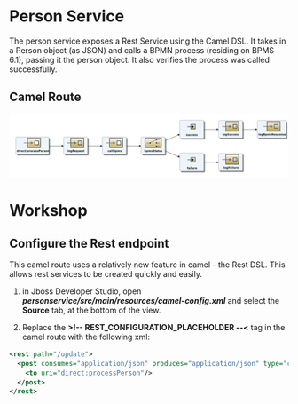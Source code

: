 # Person Service
The person service exposes a Rest Service using the Camel DSL. It takes in a Person object (as JSON) and calls a BPMN process (residing on BPMS 6.1), passing it the person object. It also verifies the process was called successfully.

## Camel Route
![Camel Route](images/camelroute.png)

# Workshop
## Configure the Rest endpoint
This camel route uses a relatively new feature in camel - the Rest DSL.  This allows rest services to be created quickly and easily.  

1. in Jboss Developer Studio, open ***personservice/src/main/resources/camel-config.xml*** and select the **Source** tab, at the bottom of the view.



2. Replace the **&gt;!-- REST_CONFIGURATION_PLACEHOLDER --&lt;** tag in the camel route with the following xml:

```xml
<rest path="/update">
  <post consumes="application/json" produces="application/json" type="com.redhat.techday.datamodel.Person">
    <to uri="direct:processPerson"/>
  </post>
</rest>
```
